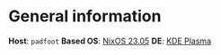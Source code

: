 # General information

**Host**: `padfoot`
**Based OS**: [NixOS 23.05](https://nixos.org/blog/announcements.html#nixos-23.05/)
**DE**: [KDE Plasma](https://kde.org/plasma-desktop/)

